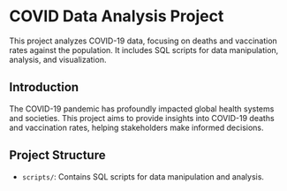 
# COVID Data Analysis Project

This project analyzes COVID-19 data, focusing on deaths and vaccination rates against the population. It includes SQL scripts for data manipulation, analysis, and visualization.

## Introduction

The COVID-19 pandemic has profoundly impacted global health systems and societies. This project aims to provide insights into COVID-19 deaths and vaccination rates, helping stakeholders make informed decisions.

## Project Structure

- `scripts/`: Contains SQL scripts for data manipulation and analysis.